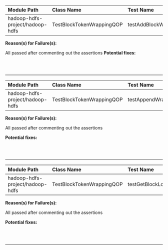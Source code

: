 | Module Path | Class Name | Test Name | Failures | Errors |
| :----------- | :--------- | :-------- | :------- | :----- |
| hadoop-hdfs-project/hadoop-hdfs | TestBlockTokenWrappingQOP | testAddBlockWrappingQOP | 6 | 0 |

**Reason(s) for Failure(s):**

All passed after commenting out the assertions
**Potential fixes:**









<br><br>
________
| Module Path | Class Name | Test Name | Failures | Errors |
| :----------- | :--------- | :-------- | :------- | :----- |
| hadoop-hdfs-project/hadoop-hdfs | TestBlockTokenWrappingQOP | testAppendWrappingQOP | 6 | 0 |

**Reason(s) for Failure(s):**

All passed after commenting out the assertions

**Potential fixes:**









<br><br>
________
| Module Path | Class Name | Test Name | Failures | Errors |
| :----------- | :--------- | :-------- | :------- | :----- |
| hadoop-hdfs-project/hadoop-hdfs | TestBlockTokenWrappingQOP | testGetBlockLocationWrappingQOP | 6 | 0 |

**Reason(s) for Failure(s):**

All passed after commenting out the assertions

**Potential fixes:**









<br><br>
________
